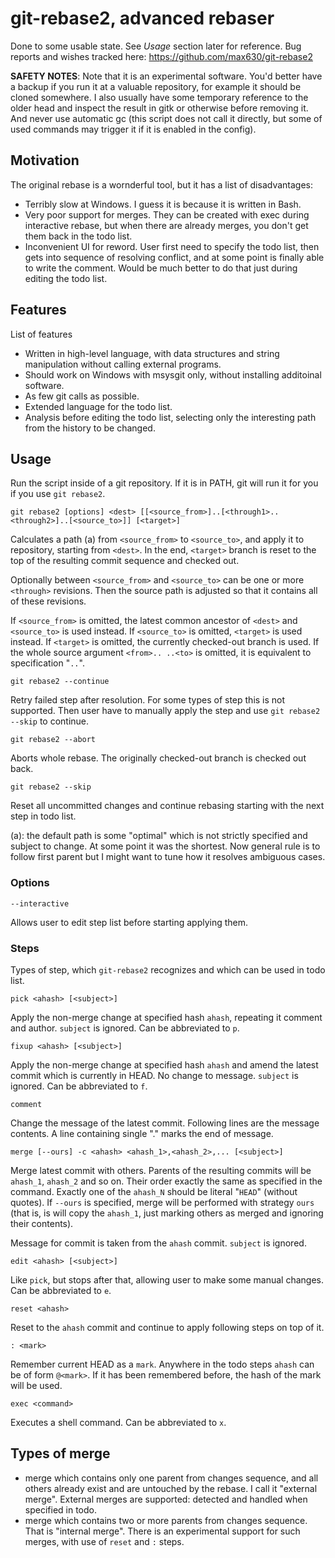 # git-rebase2, advanced rebaser

Done to some usable state. See _Usage_ section later for reference.
Bug reports and wishes tracked here: https://github.com/max630/git-rebase2

**SAFETY NOTES**: Note that it is an experimental software. You'd better have a
backup if you run it at a valuable repository, for example it should be cloned
somewhere. I also usually have some temporary reference to the older head and
inspect the result in gitk or otherwise before removing it. And never use
automatic gc (this script does not call it directly, but some of used commands
may trigger it if it is enabled in the config).

## Motivation

The original rebase is a wornderful tool, but it has a list of disadvantages:

* Terribly slow at Windows. I guess it is because it is written in Bash.
* Very poor support for merges. They can be created with exec during interactive rebase,
  but when there are already merges, you don't get them back in the todo list.
* Inconvenient UI for reword. User first need to specify the todo list, then
  gets into sequence of resolving conflict, and at some point is finally able
  to write the comment. Would be much better to do that just during editing
  the todo list.

## Features

List of features

* Written in high-level language, with data structures and string manipulation
  without calling external programs.
* Should work on Windows with msysgit only, without installing additoinal software.
* As few git calls as possible.
* Extended language for the todo list.
* Analysis before editing the todo list, selecting only the interesting path
  from the history to be changed.

## Usage

Run the script inside of a git repository. If it is in PATH, git will run it
for you if you use `git rebase2`.

`git rebase2 [options] <dest> [[<source_from>]..[<through1>..<through2>]..[<source_to>]] [<target>]`

Calculates a path (a) from `<source_from>` to `<source_to>`, and apply
it to repository, starting from `<dest>`. In the end, `<target>` branch is
reset to the top of the resulting commit sequence and checked out.

Optionally between `<source_from>` and `<source_to>` can be one or more
`<through>` revisions. Then the source path is adjusted so that it contains all
of these revisions.

If `<source_from>` is omitted, the latest common ancestor of `<dest>` and
`<source_to>` is used instead.  If `<source_to>` is omitted, `<target>` is used
instead.  If `<target>` is omitted, the currently checked-out branch is used.
If the whole source argument `<from>.. ..<to>` is omitted, it is equivalent to
specification "`..`".

`git rebase2 --continue`

Retry failed step after resolution. For some types of step this is not supported.
Then user have to manually apply the step and use `git rebase2 --skip` to continue.

`git rebase2 --abort`

Aborts whole rebase. The originally checked-out branch is checked out back.

`git rebase2 --skip`

Reset all uncommitted changes and continue rebasing starting with the next step in todo list.

(a): the default path is some "optimal" which is not strictly specified and
subject to change. At some point it was the shortest. Now general rule is to
follow first parent but I might want to tune how it resolves ambiguous cases.

### Options

`--interactive`

Allows user to edit step list before starting applying them.

### Steps

Types of step, which `git-rebase2` recognizes and which can be used in todo list.

`pick <ahash> [<subject>]`

Apply the non-merge change at specified hash `ahash`, repeating it comment and
author. `subject` is ignored. Can be abbreviated to `p`.

`fixup <ahash> [<subject>]`

Apply the non-merge change at specified hash `ahash` and amend the latest
commit which is currently in HEAD. No change to message. `subject` is ignored.
Can be abbreviated to `f`.

`comment`

Change the message of the latest commit. Following lines are the message contents.
A line containing single "." marks the end of message.

`merge [--ours] -c <ahash> <ahash_1>,<ahash_2>,... [<subject>]`

Merge latest commit with others. Parents of the resulting commits will be
`ahash_1`, `ahash_2` and so on.  Their order exactly the same as specified in
the command. Exactly one of the `ahash_N` should be literal "`HEAD`" (without
quotes). If `--ours` is specified, merge will be performed with strategy `ours`
(that is, is will copy the `ahash_1`, just marking others as merged and
ignoring their contents).

Message for commit is taken from the `ahash` commit. `subject` is ignored.

`edit <ahash> [<subject>]`

Like `pick`, but stops after that, allowing user to make some manual changes.
Can be abbreviated to `e`.

`reset <ahash>`

Reset to the `ahash` commit and continue to apply following steps on top of it.

`: <mark>`

Remember current HEAD as a `mark`. Anywhere in the todo steps `ahash` can be
of form `@<mark>`. If it has been remembered before, the hash of the mark
will be used.

`exec <command>`

Executes a shell command. Can be abbreviated to `x`.

## Types of merge

* merge which contains only one parent from changes sequence, and all others
  already exist and are untouched by the rebase. I call it "external merge".
  External merges are supported: detected and handled when specified in todo.
* merge which contains two or more parents from changes sequence. That is
  "internal merge". There is an experimental support for such merges, with use
  of `reset` and `:` steps.
